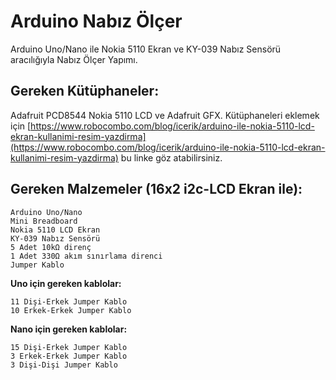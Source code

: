 # Arduino Nabız Ölçer
Arduino Uno/Nano ile Nokia 5110 Ekran ve KY-039 Nabız Sensörü aracılığıyla Nabız Ölçer Yapımı.

Gereken Kütüphaneler:
---
Adafruit PCD8544 Nokia 5110 LCD ve Adafruit GFX. Kütüphaneleri eklemek için [https://www.robocombo.com/blog/icerik/arduino-ile-nokia-5110-lcd-ekran-kullanimi-resim-yazdirma](https://www.robocombo.com/blog/icerik/arduino-ile-nokia-5110-lcd-ekran-kullanimi-resim-yazdirma) bu linke göz atabilirsiniz.

Gereken Malzemeler (16x2 i2c-LCD Ekran ile):
---
```
Arduino Uno/Nano
Mini Breadboard
Nokia 5110 LCD Ekran
KY-039 Nabız Sensörü
5 Adet 10kΩ direnç
1 Adet 330Ω akım sınırlama direnci
Jumper Kablo
```
**Uno için gereken kablolar:**
```
11 Dişi-Erkek Jumper Kablo
10 Erkek-Erkek Jumper Kablo
```
**Nano için gereken kablolar:**
```
15 Dişi-Erkek Jumper Kablo
3 Erkek-Erkek Jumper Kablo
3 Dişi-Dişi Jumper Kablo
```
